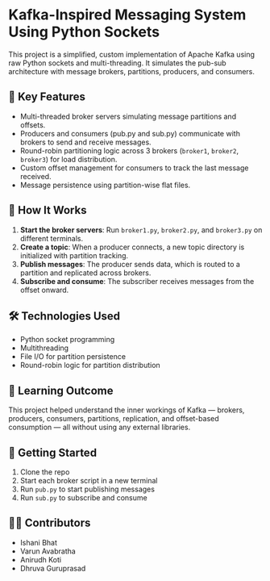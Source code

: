 # Kafka-Inspired Messaging System Using Python Sockets

This project is a simplified, custom implementation of Apache Kafka using raw Python sockets and multi-threading. It simulates the pub-sub architecture with message brokers, partitions, producers, and consumers.

## 🧠 Key Features

- Multi-threaded broker servers simulating message partitions and offsets.
- Producers and consumers (pub.py and sub.py) communicate with brokers to send and receive messages.
- Round-robin partitioning logic across 3 brokers (`broker1`, `broker2`, `broker3`) for load distribution.
- Custom offset management for consumers to track the last message received.
- Message persistence using partition-wise flat files.



## 🧪 How It Works

1. **Start the broker servers**: Run `broker1.py`, `broker2.py`, and `broker3.py` on different terminals.
2. **Create a topic**: When a producer connects, a new topic directory is initialized with partition tracking.
3. **Publish messages**: The producer sends data, which is routed to a partition and replicated across brokers.
4. **Subscribe and consume**: The subscriber receives messages from the offset onward.

## 🛠️ Technologies Used

- Python socket programming
- Multithreading
- File I/O for partition persistence
- Round-robin logic for partition distribution

## 📌 Learning Outcome

This project helped understand the inner workings of Kafka — brokers, producers, consumers, partitions, replication, and offset-based consumption — all without using any external libraries.

## 🚀 Getting Started

1. Clone the repo
2. Start each broker script in a new terminal
3. Run `pub.py` to start publishing messages
4. Run `sub.py` to subscribe and consume

## 🧑‍💻 Contributors

- Ishani Bhat 
- Varun Avabratha
- Anirudh Koti
- Dhruva Guruprasad


